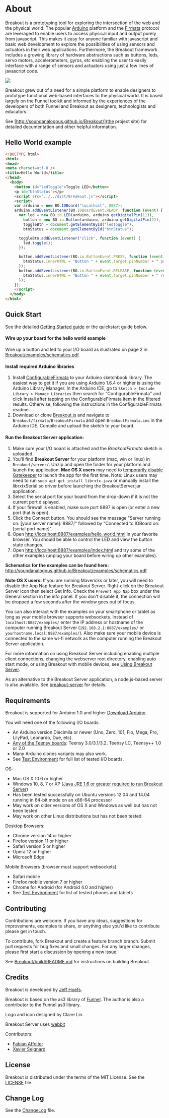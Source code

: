About
===

Breakout is a prototyping tool for exploring the intersection of the web and the physical world. The popular [Arduino](http://arduino.cc) platform and the [Firmata](http://firmata.org) protocol are leveraged to enable users to access physical input and output purely from javascript. This makes it easy for anyone familiar with javascript and basic web development to explore the possibilities of using sensors and actuators in their web applications. Furthermore, the Breakout framework includes a growing library of hardware abstractions such as buttons, leds, servo motors, accelerometers, gyros, etc enabling the user to easily interface with a range of sensors and actuators using just a few lines of javascript code.

![](http://soundanalogous.github.io/Breakout/images/how_breakout_works.png)

Breakout grew out of a need for a simple platform to enable designers to prototype functional web-based interfaces to the physical world. It is based largely on the Funnel toolkit and informed by the experiences of the developers of both Funnel and Breakout as designers, technologists and educators.

See [http://soundanalogous.github.io/Breakout/](the project site) for detailed documentation and other helpful information.

Hello World example
---

```html
<!DOCTYPE html>
<html>
<head>
<meta charset=utf-8 />
<title>Hello World</title>
</head>
  <body>
    <button id="ledToggle">Toggle LED</button>
    <p id="btnStatus"></p>
    <script src="../../dist/Breakout.js"></script>
    <script>
    var arduino = new BO.IOBoard("localhost", 8887);
    arduino.addEventListener(BO.IOBoardEvent.READY, function (event) {
      var led = new BO.io.LED(arduino, arduino.getDigitalPin(11)),
        button = new BO.io.Button(arduino, arduino.getDigitalPin(2)),
        toggleBtn = document.getElementById("ledToggle"),
        btnStatus = document.getElementById("btnStatus");

      toggleBtn.addEventListener("click", function (event) {
        led.toggle();
      });

      button.addEventListener(BO.io.ButtonEvent.PRESS, function (event) {
        btnStatus.innerHTML = "Button " + event.target.pinNumber + " pressed";
      });
      button.addEventListener(BO.io.ButtonEvent.RELEASE, function (event) {
        btnStatus.innerHTML = "Button " + event.target.pinNumber + " released";
      });
    });
    </script>
  </body>
</html>
```

Quick Start
---

See the detailed [Getting Started guide](http://soundanalogous.github.io/Breakout/getting-started.html) or the quickstart guide below.

#### Wire up your board for the hello world example

Wire up a button and led to your I/O board as illustrated on page 2 in [Breakout/examples/schematics.pdf](http://soundanalogous.github.io/Breakout/examples/schematics.pdf).

#### Install required Arduino libraries

1. Install [ConfigurableFirmata](https://github.com/firmata/ConfigurableFirmata) to your Arduino sketchbook library. The easiest way to get it if you are using Arduino 1.6.4 or higher is using the Arduino Library Manager. In the Arduino IDE, go to `Sketch > Include Library > Manage Libraries` then search for "ConfigurableFirmata" and click Install after tapping on the ConfigurableFirmata item in the filtered results. Otherwise, following the instructions in the ConfigurableFirmata readme.
2. Download or clone [Breakout.js](https://github.com/soundanalogous/Breakout) and navigate to `Breakout/firmata/BreakoutFirmata` and open `BreakoutFirmata.ino` in the Arduino IDE. Compile and upload the sketch to your board.

#### Run the Breakout Server application:

1. Make sure your I/O board is attached and the *BreakoutFirmata* sketch is uploaded.
2. You'll find **Breakout Server** for your platform (mac, win or linux) in `Breakout/server/`. Unzip and open the folder for your platform and launch the application. **Mac OS X users** may need to [temporarily disable Gatekeeper](https://answers.uchicago.edu/page.php?id=25481) to launch the app for the first time. Note: Linux users may need to run ```sudo apt-get install librxtx-java``` or manually install the librxtxSerial.so driver before launching the BreakoutServer.jar application.
3. Select the serial port for your board from the drop-down if it is not the current port displayed.
4. If your firewall is enabled, make sure port 8887 is open (or enter a new port that is open).
5. Click the Connect button. You should see the message "Server running on: [your server name]: 8887/" followed by "Connected to IOBoard on: [serial port name]".
6. Open [http://localhost:8887/examples/hello_world.html](http://localhost:8887/examples/hello_world.html) in your favorite browser. You should be able to control the LED and view the button state changes.
7. Open [http://localhost:8887/examples/index.html](http://localhost:8887/examples/index.html) and try some of the other examples (unplug your board before wiring up other examples).

**Schematics for the examples can be found here:** http://soundanalogous.github.io/Breakout/examples/schematics.pdf

**Note OS X users:** If you are running Mavericks or later, you will need to disable the App Nap feature for Breakout Server. Right-click on the Breakout Server icon then select Get Info. Check the `Prevent App Nap` box under the General section in the info panel. If you don't disable it, the connection will be dropped a few seconds after the window goes out of focus.

You can also interact with the examples on your smartphone or tablet as long as your mobile browser supports websockets. Instead of `localhost:8887/examples/` enter the IP address or hostname of the computer running Breakout Server (`192.168.2.1:8887/examples/` or `yourhostname.local:8887/examples/`). Also make sure your mobile device is connected to the same wi-fi network as the computer running the Breakout Server application.

For more information on using Breakout Server including enabling multiple client connections, changing the webserver root directory, enabling auto start mode, or using Breakout with mobile devices, see [Using Breakout Server](http://soundanalogous.github.io/Breakout/using-breakout-server.html).

As an alternative to the Breakout Server application, a node.js-based server is also available. See [breakout-server](https://github.com/soundanalogous/breakout-server) for details.


Requirements
---

Breakout is supported for Arduino 1.0 and higher [Download Arduino](http://arduino.cc/en/Main/Software).

You will need one of the following I/O boards:

- An Arduino version Diecimila or newer (Uno, Zero, 101, Fio, Mega, Pro, LilyPad, Leonardo, Due, etc).
- [Any of the Teensy boards](http://www.pjrc.com/teensy/): Teensy 3.0/3.1/3.2, Teensy LC, Teensy++ 1.0 or 2.0
- Many Arduino clones variants may also work.
- See [Test Environment](https://github.com/soundanalogous/Breakout/wiki/Test-Environment) for full list of tested I/O boards.

OS:

- Mac OS X 10.6 or higher
- Windows 10, 8, 7 or XP ([Java JRE 1.6 or greater required to run Breakout Server](http://www.java.com/en/download/index.jsp))
- Has been tested successfully on Ubuntu versions 12.04 and 14.04 running in 64-bit mode on an x86-64 processor
- May work on older versions of OS X and Windows as well but has not been tested
- May work on other Linux distributions but has not been tested

Desktop Browsers:

- Chrome version 14 or higher
- Firefox version 11 or higher
- Safari version 5 or higher
- Opera 12 or higher
- Microsoft Edge

Mobile Browsers (browser must support websockets):

- Safari mobile
- Firefox mobile version 7 or higher
- Chrome for Android (for Android 4.0 and higher)
- See [Test Environment](https://github.com/soundanalogous/Breakout/wiki/Test-Environment) for list of tested phones and tablets

Contributing
---
Contributions are welcome. If you have any ideas, suggestions for improvements,
examples to share, or anything else you'd like to contribute please get in touch.

To contribute, fork Breakout and create a feature branch branch.
Submit pull requests for bug fixes and small changes. For any
larger changes, please first start a discussion by opening a new issue.

See [Breakout/build/README.md](https://github.com/soundanalogous/Breakout/blob/master/build/README.md) for instructions on building Breakout.


Credits
---
Breakout is developed by [Jeff Hoefs](http://jeffhoefs.com).

Breakout is based on the as3 library of [Funnel](http://funnel.cc).
The author is also a contributor to the Funnel as3 library.

Logo and icon designed by Claire Lin.

Breakout Server uses [webbit](https://github.com/webbit/webbit)

Contributors:

- [Fabian Affolter](https://github.com/fabaff)
- [Xavier Seignard](https://github.com/xseignard)

License
---
Breakout is distributed under the terms of the MIT License. See the [LICENSE](https://raw.github.com/soundanalogous/Breakout/master/LICENSE) file.

Change Log
---
See the [ChangeLog](https://github.com/soundanalogous/Breakout/blob/master/ChangeLog) file.

